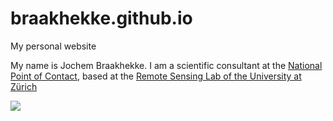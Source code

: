 # braakhekke.github.io
My personal website

My name is Jochem Braakhekke. I am a scientific consultant at the [National Point of Contact](www.npoc.ch), based at the [Remote Sensing Lab of the University at Zürich](www.uzh.ch)

![](/Users/jochem/switchdrive/Private/Photos/Jochem_SXS.jpeg)